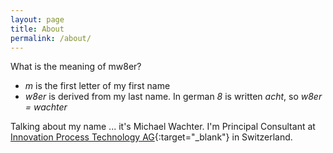 ```yaml
---
layout: page
title: About
permalink: /about/
---
```


What is the meaning of mw8er?
- *m* is the first letter of my first name
- *w8er* is derived from my last name. In german *8* is written *acht*, so *w8er = wachter*

Talking about my name ... it's Michael Wachter.
I'm Principal Consultant at [Innovation Process Technology AG](https://www.ipt.ch){:target="_blank"} in Switzerland.

